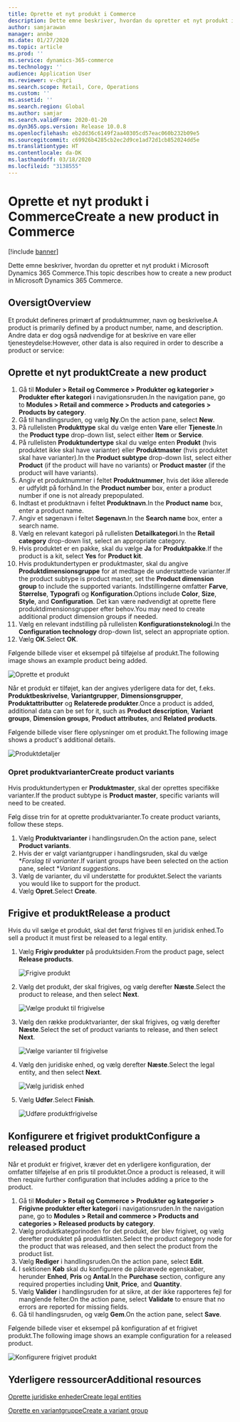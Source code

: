 ```yaml
---
title: Oprette et nyt produkt i Commerce
description: Dette emne beskriver, hvordan du opretter et nyt produkt i Microsoft Dynamics 365 Commerce.
author: samjarawan
manager: annbe
ms.date: 01/27/2020
ms.topic: article
ms.prod: ''
ms.service: dynamics-365-commerce
ms.technology: ''
audience: Application User
ms.reviewer: v-chgri
ms.search.scope: Retail, Core, Operations
ms.custom: ''
ms.assetid: ''
ms.search.region: Global
ms.author: samjar
ms.search.validFrom: 2020-01-20
ms.dyn365.ops.version: Release 10.0.8
ms.openlocfilehash: eb2dd36c6149f2aa40305cd57eac060b232b09e5
ms.sourcegitcommit: c69926b4285cb2ec2d9ce1ad72d1cb852024dd5e
ms.translationtype: HT
ms.contentlocale: da-DK
ms.lasthandoff: 03/18/2020
ms.locfileid: "3138555"
---
```

# <a name="create-a-new-product-in-commerce"></a><span data-ttu-id="c8e0a-103">Oprette et nyt produkt i Commerce</span><span class="sxs-lookup"><span data-stu-id="c8e0a-103">Create a new product in Commerce</span></span>


[!include [banner](includes/banner.md)]

<span data-ttu-id="c8e0a-104">Dette emne beskriver, hvordan du opretter et nyt produkt i Microsoft Dynamics 365 Commerce.</span><span class="sxs-lookup"><span data-stu-id="c8e0a-104">This topic describes how to create a new product in Microsoft Dynamics 365 Commerce.</span></span>

## <a name="overview"></a><span data-ttu-id="c8e0a-105">Oversigt</span><span class="sxs-lookup"><span data-stu-id="c8e0a-105">Overview</span></span>

<span data-ttu-id="c8e0a-106">Et produkt defineres primært af produktnummer, navn og beskrivelse.</span><span class="sxs-lookup"><span data-stu-id="c8e0a-106">A product is primarily defined by a product number, name, and description.</span></span> <span data-ttu-id="c8e0a-107">Andre data er dog også nødvendige for at beskrive en vare eller tjenesteydelse:</span><span class="sxs-lookup"><span data-stu-id="c8e0a-107">However, other data is also required in order to describe a product or service:</span></span>

## <a name="create-a-new-product"></a><span data-ttu-id="c8e0a-108">Oprette et nyt produkt</span><span class="sxs-lookup"><span data-stu-id="c8e0a-108">Create a new product</span></span>

1. <span data-ttu-id="c8e0a-109">Gå til **Moduler \> Retail og Commerce \> Produkter og kategorier \> Produkter efter kategori** i navigationsruden.</span><span class="sxs-lookup"><span data-stu-id="c8e0a-109">In the navigation pane, go to **Modules \> Retail and commerce \> Products and categories \> Products by category**.</span></span>
1. <span data-ttu-id="c8e0a-110">Gå til handlingsruden, og vælg **Ny**.</span><span class="sxs-lookup"><span data-stu-id="c8e0a-110">On the action pane, select **New**.</span></span>
1. <span data-ttu-id="c8e0a-111">På rullelisten **Produkttype** skal du vælge enten **Vare** eller **Tjeneste**.</span><span class="sxs-lookup"><span data-stu-id="c8e0a-111">In the **Product type** drop-down list, select either **Item** or **Service**.</span></span>
1. <span data-ttu-id="c8e0a-112">På rullelisten **Produktundertype** skal du vælge enten **Produkt** (hvis produktet ikke skal have varianter) eller **Produktmaster** (hvis produktet skal have varianter).</span><span class="sxs-lookup"><span data-stu-id="c8e0a-112">In the **Product subtype** drop-down list, select either **Product** (if the product will have no variants) or **Product master** (if the product will have variants).</span></span>
1. <span data-ttu-id="c8e0a-113">Angiv et produktnummer i feltet **Produktnummer**, hvis det ikke allerede er udfyldt på forhånd.</span><span class="sxs-lookup"><span data-stu-id="c8e0a-113">In the **Product number** box, enter a product number if one is not already prepopulated.</span></span>
1. <span data-ttu-id="c8e0a-114">Indtast et produktnavn i feltet **Produktnavn**.</span><span class="sxs-lookup"><span data-stu-id="c8e0a-114">In the **Product name** box, enter a product name.</span></span>
1. <span data-ttu-id="c8e0a-115">Angiv et søgenavn i feltet **Søgenavn**.</span><span class="sxs-lookup"><span data-stu-id="c8e0a-115">In the **Search name** box, enter a search name.</span></span>
1. <span data-ttu-id="c8e0a-116">Vælg en relevant kategori på rullelisten **Detailkategori**.</span><span class="sxs-lookup"><span data-stu-id="c8e0a-116">In the **Retail category** drop-down list, select an appropriate category.</span></span>
1. <span data-ttu-id="c8e0a-117">Hvis produktet er en pakke, skal du vælge **Ja** for **Produktpakke**.</span><span class="sxs-lookup"><span data-stu-id="c8e0a-117">If the product is a kit, select **Yes** for **Product kit**.</span></span>
1. <span data-ttu-id="c8e0a-118">Hvis produktundertypen er produktmaster, skal du angive **Produktdimensionsgruppe** for at medtage de understøttede varianter.</span><span class="sxs-lookup"><span data-stu-id="c8e0a-118">If the product subtype is product master, set the **Product dimension group** to include the supported variants.</span></span> <span data-ttu-id="c8e0a-119">Indstillingerne omfatter **Farve**, **Størrelse**, **Typografi** og **Konfiguration**.</span><span class="sxs-lookup"><span data-stu-id="c8e0a-119">Options include **Color**, **Size**, **Style**, and **Configuration**.</span></span> <span data-ttu-id="c8e0a-120">Det kan være nødvendigt at oprette flere produktdimensionsgrupper efter behov.</span><span class="sxs-lookup"><span data-stu-id="c8e0a-120">You may need to create additional product dimension groups if needed.</span></span>
1. <span data-ttu-id="c8e0a-121">Vælg en relevant indstilling på rullelisten **Konfigurationsteknologi**.</span><span class="sxs-lookup"><span data-stu-id="c8e0a-121">In the **Configuration technology** drop-down list, select an appropriate option.</span></span>
1. <span data-ttu-id="c8e0a-122">Vælg **OK**.</span><span class="sxs-lookup"><span data-stu-id="c8e0a-122">Select **OK**.</span></span>

<span data-ttu-id="c8e0a-123">Følgende billede viser et eksempel på tilføjelse af produkt.</span><span class="sxs-lookup"><span data-stu-id="c8e0a-123">The following image shows an example product being added.</span></span>

![Oprette et produkt](media/create-new-product.png)

<span data-ttu-id="c8e0a-125">Når et produkt er tilføjet, kan der angives yderligere data for det, f.eks. **Produktbeskrivelse**, **Variantgrupper**, **Dimensionsgrupper**, **Produktattributter** og **Relaterede produkter**.</span><span class="sxs-lookup"><span data-stu-id="c8e0a-125">Once a product is added, additional data can be set for it, such as **Product description**, **Variant groups**, **Dimension groups**, **Product attributes**, and **Related products**.</span></span>

<span data-ttu-id="c8e0a-126">Følgende billede viser flere oplysninger om et produkt.</span><span class="sxs-lookup"><span data-stu-id="c8e0a-126">The following image shows a product's additional details.</span></span>

![Produktdetaljer](media/create-new-product-2.png)

### <a name="create-product-variants"></a><span data-ttu-id="c8e0a-128">Opret produktvarianter</span><span class="sxs-lookup"><span data-stu-id="c8e0a-128">Create product variants</span></span>

<span data-ttu-id="c8e0a-129">Hvis produktundertypen er **Produktmaster**, skal der oprettes specifikke varianter.</span><span class="sxs-lookup"><span data-stu-id="c8e0a-129">If the product subtype is **Product master**, specific variants will need to be created.</span></span> 

<span data-ttu-id="c8e0a-130">Følg disse trin for at oprette produktvarianter.</span><span class="sxs-lookup"><span data-stu-id="c8e0a-130">To create product variants, follow these steps.</span></span>

1. <span data-ttu-id="c8e0a-131">Vælg **Produktvarianter** i handlingsruden.</span><span class="sxs-lookup"><span data-stu-id="c8e0a-131">On the action pane, select **Product variants**.</span></span>
1. <span data-ttu-id="c8e0a-132">Hvis der er valgt variantgrupper i handlingsruden, skal du vælge \**Forslag til varianter*.</span><span class="sxs-lookup"><span data-stu-id="c8e0a-132">If variant groups have been selected on the action pane, select \**Variant suggestions*.</span></span>
1. <span data-ttu-id="c8e0a-133">Vælg de varianter, du vil understøtte for produktet.</span><span class="sxs-lookup"><span data-stu-id="c8e0a-133">Select the variants you would like to support for the product.</span></span>
1. <span data-ttu-id="c8e0a-134">Vælg **Opret**.</span><span class="sxs-lookup"><span data-stu-id="c8e0a-134">Select **Create**.</span></span>

## <a name="release-a-product"></a><span data-ttu-id="c8e0a-135">Frigive et produkt</span><span class="sxs-lookup"><span data-stu-id="c8e0a-135">Release a product</span></span>

<span data-ttu-id="c8e0a-136">Hvis du vil sælge et produkt, skal det først frigives til en juridisk enhed.</span><span class="sxs-lookup"><span data-stu-id="c8e0a-136">To sell a product it must first be released to a legal entity.</span></span>

1. <span data-ttu-id="c8e0a-137">Vælg **Frigiv produkter** på produktsiden.</span><span class="sxs-lookup"><span data-stu-id="c8e0a-137">From the product page, select **Release products**.</span></span>

    ![Frigive produkt](media/create-new-product-3.png)

1. <span data-ttu-id="c8e0a-139">Vælg det produkt, der skal frigives, og vælg derefter **Næste**.</span><span class="sxs-lookup"><span data-stu-id="c8e0a-139">Select the product to release, and then select **Next**.</span></span>

    ![Vælge produkt til frigivelse](media/create-new-product-4.png)

1. <span data-ttu-id="c8e0a-141">Vælg den række produktvarianter, der skal frigives, og vælg derefter **Næste**.</span><span class="sxs-lookup"><span data-stu-id="c8e0a-141">Select the set of product variants to release, and then select **Next**.</span></span>

    ![Vælge varianter til frigivelse](media/create-new-product-5.png)

1. <span data-ttu-id="c8e0a-143">Vælg den juridiske enhed, og vælg derefter **Næste**.</span><span class="sxs-lookup"><span data-stu-id="c8e0a-143">Select the legal entity, and then select **Next**.</span></span>

    ![Vælg juridisk enhed](media/create-new-product-6.png)

1. <span data-ttu-id="c8e0a-145">Vælg **Udfør**.</span><span class="sxs-lookup"><span data-stu-id="c8e0a-145">Select **Finish**.</span></span>

    ![Udføre produktfrigivelse](media/create-new-product-7.png)

## <a name="configure-a-released-product"></a><span data-ttu-id="c8e0a-147">Konfigurere et frigivet produkt</span><span class="sxs-lookup"><span data-stu-id="c8e0a-147">Configure a released product</span></span>

<span data-ttu-id="c8e0a-148">Når et produkt er frigivet, kræver det en yderligere konfiguration, der omfatter tilføjelse af en pris til produktet.</span><span class="sxs-lookup"><span data-stu-id="c8e0a-148">Once a product is released, it will then require further configuration that includes adding a price to the product.</span></span>

1. <span data-ttu-id="c8e0a-149">Gå til **Moduler \> Retail og Commerce \> Produkter og kategorier \> Frigivne produkter efter kategori** i navigationsruden.</span><span class="sxs-lookup"><span data-stu-id="c8e0a-149">In the navigation pane, go to **Modules \> Retail and commerce \> Products and categories \> Released products by category**.</span></span>
1. <span data-ttu-id="c8e0a-150">Vælg produktkategorinoden for det produkt, der blev frigivet, og vælg derefter produktet på produktlisten.</span><span class="sxs-lookup"><span data-stu-id="c8e0a-150">Select the product category node for the product that was released, and then select the product from the product list.</span></span>
1. <span data-ttu-id="c8e0a-151">Vælg **Rediger** i handlingsruden.</span><span class="sxs-lookup"><span data-stu-id="c8e0a-151">On the action pane, select **Edit**.</span></span>
1. <span data-ttu-id="c8e0a-152">I sektionen **Køb** skal du konfigurere de påkrævede egenskaber, herunder **Enhed**, **Pris** og **Antal**.</span><span class="sxs-lookup"><span data-stu-id="c8e0a-152">In the **Purchase** section, configure any required properties including **Unit**, **Price**,  and **Quantity**.</span></span>
1. <span data-ttu-id="c8e0a-153">Vælg **Valider** i handlingsruden for at sikre, at der ikke rapporteres fejl for manglende felter.</span><span class="sxs-lookup"><span data-stu-id="c8e0a-153">On the action pane, select **Validate** to ensure that no errors are reported for missing fields.</span></span>
1. <span data-ttu-id="c8e0a-154">Gå til handlingsruden, og vælg **Gem**.</span><span class="sxs-lookup"><span data-stu-id="c8e0a-154">On the action pane, select **Save**.</span></span>

<span data-ttu-id="c8e0a-155">Følgende billede viser et eksempel på konfiguration af et frigivet produkt.</span><span class="sxs-lookup"><span data-stu-id="c8e0a-155">The following image shows an example configuration for a released product.</span></span>

![Konfigurere frigivet produkt](media/create-new-product-8.png)

## <a name="additional-resources"></a><span data-ttu-id="c8e0a-157">Yderligere ressourcer</span><span class="sxs-lookup"><span data-stu-id="c8e0a-157">Additional resources</span></span>

[<span data-ttu-id="c8e0a-158">Oprette juridiske enheder</span><span class="sxs-lookup"><span data-stu-id="c8e0a-158">Create legal entities</span></span>](channels-legal-entities.md)

[<span data-ttu-id="c8e0a-159">Oprette en variantgruppe</span><span class="sxs-lookup"><span data-stu-id="c8e0a-159">Create a variant group</span></span>](create-variant-group.md) 
